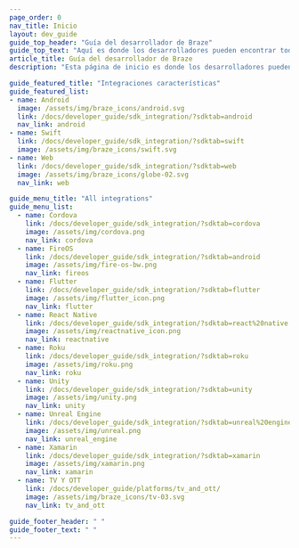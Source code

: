 ```yaml
---
page_order: 0
nav_title: Inicio
layout: dev_guide
guide_top_header: "Guía del desarrollador de Braze"
guide_top_text: "Aquí es donde los desarrolladores pueden encontrar todo lo que necesitan saber sobre el SDK de Braze. Cada SDK está alojado en su propio repositorio público de GitHub, que incluye aplicaciones de muestra totalmente compilables que puedes utilizar para probar las características de Braze o implementarlas junto con tus propias aplicaciones. Para saber más, consulta <a href='{{site.baseurl}}/developer_guide/references/'>Referencias, Repositorios y Ejemplos de aplicaciones</a>.<br><br>¿Quieres conectar, aprender e inspirarte con otros desarrolladores que construyen con Braze? ¡Únete a la <a href='https://www.braze.com/dev-portal'>comunidad de desarrolladores Braze</a>!"
article_title: Guía del desarrollador de Braze
description: "Esta página de inicio es donde los desarrolladores pueden encontrar todas las integraciones disponibles con Braze."

guide_featured_title: "Integraciones características"
guide_featured_list:
- name: Android
  image: /assets/img/braze_icons/android.svg
  link: /docs/developer_guide/sdk_integration/?sdktab=android
  nav_link: android
- name: Swift
  link: /docs/developer_guide/sdk_integration/?sdktab=swift
  image: /assets/img/braze_icons/swift.svg
- name: Web
  link: /docs/developer_guide/sdk_integration/?sdktab=web
  image: /assets/img/braze_icons/globe-02.svg
  nav_link: web

guide_menu_title: "All integrations"
guide_menu_list:
  - name: Cordova
    link: /docs/developer_guide/sdk_integration/?sdktab=cordova
    image: /assets/img/cordova.png
    nav_link: cordova
  - name: FireOS
    link: /docs/developer_guide/sdk_integration/?sdktab=android
    image: /assets/img/fire-os-bw.png
    nav_link: fireos
  - name: Flutter
    link: /docs/developer_guide/sdk_integration/?sdktab=flutter
    image: /assets/img/flutter_icon.png
    nav_link: flutter
  - name: React Native
    link: /docs/developer_guide/sdk_integration/?sdktab=react%20native
    image: /assets/img/reactnative_icon.png
    nav_link: reactnative
  - name: Roku
    link: /docs/developer_guide/sdk_integration/?sdktab=roku
    image: /assets/img/roku.png
    nav_link: roku
  - name: Unity
    link: /docs/developer_guide/sdk_integration/?sdktab=unity
    image: /assets/img/unity.png
    nav_link: unity
  - name: Unreal Engine
    link: /docs/developer_guide/sdk_integration/?sdktab=unreal%20engine
    image: /assets/img/unreal.png
    nav_link: unreal_engine
  - name: Xamarin
    link: /docs/developer_guide/sdk_integration/?sdktab=xamarin
    image: /assets/img/xamarin.png
    nav_link: xamarin
  - name: TV Y OTT
    link: /docs/developer_guide/platforms/tv_and_ott/
    image: /assets/img/braze_icons/tv-03.svg
    nav_link: tv_and_ott

guide_footer_header: " "
guide_footer_text: " "
---
```

